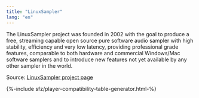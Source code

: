 ```yaml
---
title: "LinuxSampler"
lang: "en"
---
```

The LinuxSampler project was founded in 2002 with the goal to produce a free,
streaming capable open source pure software audio sampler with high stability,
efficiency and very low latency, providing professional grade features,
comparable to both hardware and commercial Windows/Mac software samplers and to
introduce new features not yet available by any other sampler in the world.

Source: [LinuxSampler project page](http://linuxsampler.org/about.html)

{%-include sfz/player-compatibility-table-generator.html-%}

